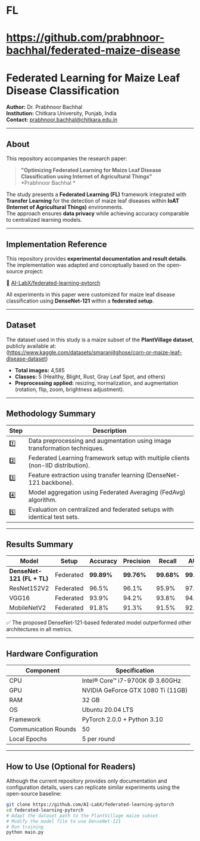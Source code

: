 # FL
# https://github.com/prabhnoor-bachhal/federated-maize-disease
# Federated Learning for Maize Leaf Disease Classification

**Author:** Dr. Prabhnoor Bachhal  
**Institution:** Chitkara University, Punjab, India  
**Contact:** prabhnoor.bachhal@chitkara.edu.in  

---

##  About

This repository accompanies the research paper:

> **"Optimizing Federated Learning for Maize Leaf Disease Classification using Internet of Agricultural Things"**  
> *Prabhnoor Bachhal *

The study presents a **Federated Learning (FL)** framework integrated with **Transfer Learning** for the detection of maize leaf diseases within **IoAT (Internet of Agricultural Things)** environments.  
The approach ensures **data privacy** while achieving accuracy comparable to centralized learning models.

---

##  Implementation Reference

This repository provides **experimental documentation and result details**.  
The implementation was adapted and conceptually based on the open-source project:

🔗 [AI-LabX/federated-learning-pytorch](https://github.com/AI-LabX/federated-learning-pytorch)

All experiments in this paper were customized for maize leaf disease classification using **DenseNet-121** within a **federated setup**.

---

## Dataset

The dataset used in this study is a maize subset of the **PlantVillage dataset**, publicly available at:  
 (https://www.kaggle.com/datasets/smaranjitghose/corn-or-maize-leaf-disease-dataset)

- **Total images:** 4,585  
- **Classes:** 5 (Healthy, Blight, Rust, Gray Leaf Spot, and others)  
- **Preprocessing applied:** resizing, normalization, and augmentation (rotation, flip, zoom, brightness adjustment).

---

##  Methodology Summary

| Step | Description |
|------|--------------|
| 1️⃣ | Data preprocessing and augmentation using image transformation techniques. |
| 2️⃣ | Federated Learning framework setup with multiple clients (non-IID distribution). |
| 3️⃣ | Feature extraction using transfer learning (DenseNet-121 backbone). |
| 4️⃣ | Model aggregation using Federated Averaging (FedAvg) algorithm. |
| 5️⃣ | Evaluation on centralized and federated setups with identical test sets. |

---

##  Results Summary

| Model | Setup | Accuracy | Precision | Recall | AUC |
|--------|--------|-----------|------------|---------|------|
| **DenseNet-121 (FL + TL)** | Federated | **99.89%** | **99.76%** | **99.68%** | **99.5%** |
| ResNet152V2 | Federated | 96.5% | 96.1% | 95.9% | 97.3% |
| VGG16 | Federated | 93.9% | 94.2% | 93.8% | 94.1% |
| MobileNetV2 | Federated | 91.8% | 91.3% | 91.5% | 92.0% |

✅ The proposed DenseNet-121-based federated model outperformed other architectures in all metrics.

---

##  Hardware Configuration

| Component | Specification |
|------------|----------------|
| CPU | Intel® Core™ i7-9700K @ 3.60GHz |
| GPU | NVIDIA GeForce GTX 1080 Ti (11GB) |
| RAM | 32 GB |
| OS | Ubuntu 20.04 LTS |
| Framework | PyTorch 2.0.0 + Python 3.10 |
| Communication Rounds | 50 |
| Local Epochs | 5 per round |

---

##  How to Use (Optional for Readers)

Although the current repository provides only documentation and configuration details, users can replicate similar experiments using the open-source baseline:

```bash
git clone https://github.com/AI-LabX/federated-learning-pytorch
cd federated-learning-pytorch
# Adapt the dataset path to the PlantVillage maize subset
# Modify the model file to use DenseNet-121
# Run training
python main.py
